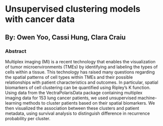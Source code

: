 # Unsupervised clustering models with cancer data
## By: Owen Yoo, Cassi Hung, Clara Craiu


### Abstract

Multiplex imaging (MI) is a recent technology that enables the visualization of tumor microenvironments (TMEs) by identifying and labeling the types of cells within a tissue. This technology has raised many questions regarding the spatial patterns of cell types within TMEs and their possible relationships with patient characteristics and outcomes. In particular, spatial biomarkers of cell clustering can be quantified using Ripley’s K function. Using data from the VectraPolarisData package containing multiplex imaging data for 153 lung cancer patients, we used unsupervised machine-learning methods to cluster patients based on their spatial biomarkers. We then visualized the association between these clusters and patient metadata, using survival analysis to distinguish difference in recurrence probability per cluster.
